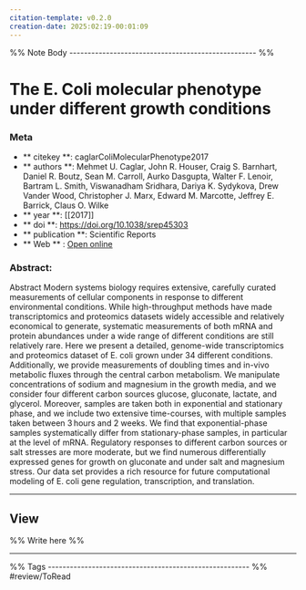 ```yaml
---
citation-template: v0.2.0
creation-date: 2025:02:19-00:01:09
---
```


%% Note Body --------------------------------------------------- %%
# The E. Coli molecular phenotype under different growth conditions

### Meta
- ** citekey **: caglarColiMolecularPhenotype2017
- ** authors **: Mehmet U. Caglar, John R. Houser, Craig S. Barnhart, Daniel R. Boutz, Sean M. Carroll, Aurko Dasgupta, Walter F. Lenoir, Bartram L. Smith, Viswanadham Sridhara, Dariya K. Sydykova, Drew Vander Wood, Christopher J. Marx, Edward M. Marcotte, Jeffrey E. Barrick, Claus O. Wilke
- ** year **: [[2017]]
- ** doi **: https://doi.org/10.1038/srep45303
- ** publication **: Scientific Reports
- ** Web ** : [Open online](https://www.nature.com/articles/srep45303)


### Abstract:
Abstract Modern systems biology requires extensive, carefully curated measurements of cellular components in response to different environmental conditions. While high-throughput methods have made transcriptomics and proteomics datasets widely accessible and relatively economical to generate, systematic measurements of both mRNA and protein abundances under a wide range of different conditions are still relatively rare. Here we present a detailed, genome-wide transcriptomics and proteomics dataset of E. coli grown under 34 different conditions. Additionally, we provide measurements of doubling times and in-vivo metabolic fluxes through the central carbon metabolism. We manipulate concentrations of sodium and magnesium in the growth media, and we consider four different carbon sources glucose, gluconate, lactate, and glycerol. Moreover, samples are taken both in exponential and stationary phase, and we include two extensive time-courses, with multiple samples taken between 3 hours and 2 weeks. We find that exponential-phase samples systematically differ from stationary-phase samples, in particular at the level of mRNA. Regulatory responses to different carbon sources or salt stresses are more moderate, but we find numerous differentially expressed genes for growth on gluconate and under salt and magnesium stress. Our data set provides a rich resource for future computational modeling of E. coli gene regulation, transcription, and translation.

___

## View

%% Write here %%





___
%% Tags  ------------------------------------------------------- %%
#review/ToRead